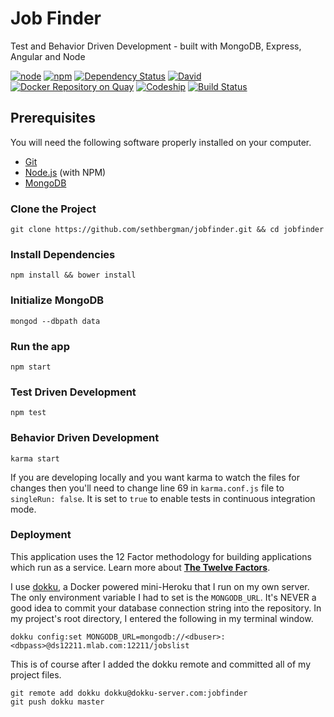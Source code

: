 # Job Finder
Test and Behavior Driven Development - built with MongoDB, Express, Angular and Node

[![node](https://img.shields.io/node/v/gh-badges.svg?maxAge=2592000)](https://github.com/sethbergman/jobfinder)
[![npm](https://img.shields.io/npm/v/npm.svg?maxAge=2592000)](https://github.com/sethbergman/jobfinder)
[![Dependency Status](https://david-dm.org/sethbergman/jobfinder.svg?style=flat)](https://david-dm.org/sethbergman/jobfinder)
[![David](https://img.shields.io/david/dev/strongloop/express.svg?maxAge=2592000)](https://david-dm.org/sethbergman/jobfinder)
[![Docker Repository on Quay](https://quay.io/repository/sethbergman/jobfinder/status "Docker Repository on Quay")](https://quay.io/repository/sethbergman/jobfinder)
[![Codeship](https://img.shields.io/codeship/d6c1ddd0-16a3-0132-5f85-2e35c05e22b1.svg?maxAge=2592000)](https://github.com/sethbergman/jobfinder)
[![Build Status](https://drone.io/github.com/sethbergman/jobfinder/status.png)](https://drone.io/github.com/sethbergman/jobfinder/latest)


## Prerequisites

You will need the following software properly installed on your computer.

* [Git](http://git-scm.com/)
* [Node.js](http://nodejs.org/) (with NPM)
* [MongoDB](https://www.mongodb.org/)

### Clone the Project
```
git clone https://github.com/sethbergman/jobfinder.git && cd jobfinder
```

### Install Dependencies
```
npm install && bower install
```

### Initialize MongoDB
```
mongod --dbpath data
```

### Run the app
```
npm start
```

### Test Driven Development
```
npm test
```

### Behavior Driven Development
```
karma start
```
If you are developing locally and you want karma to watch the files for changes then you'll need to change line 69 in `karma.conf.js` file to `singleRun: false`. It is set to `true` to enable tests in continuous integration mode.

### Deployment

This application uses the 12 Factor methodology for building applications which run as a service. Learn more about __<a href="http://12factor.stackriot.com" target="_blank">The Twelve Factors</a>__.

I use <a href="http://dokku.viewdocs.io/dokku/" target="_blank">dokku</a>, a Docker powered mini-Heroku that I run on my own server. The only environment variable I had to set is the `MONGODB_URL`. It's NEVER a good idea to commit your database connection string into the repository. In my project's root directory, I entered the following in my terminal window.

```
dokku config:set MONGODB_URL=mongodb://<dbuser>:<dbpass>@ds12211.mlab.com:12211/jobslist
```

This is of course after I added the dokku remote and committed all of my project files.

```
git remote add dokku dokku@dokku-server.com:jobfinder
git push dokku master
```
